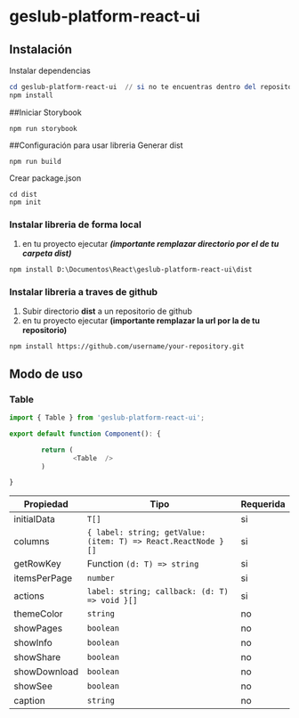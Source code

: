 # geslub-platform-react-ui

## Instalación

Instalar dependencias

```powershell
cd geslub-platform-react-ui  // si no te encuentras dentro del repositorio
npm install
```

##Iniciar Storybook

```
npm run storybook
```

##Configuración para usar libreria
Generar dist

```
npm run build
```

Crear package.json

```
cd dist
npm init
```

### Instalar libreria de forma local

1. en tu proyecto ejecutar **_(importante remplazar directorio por el de tu carpeta dist)_**

```
npm install D:\Documentos\React\geslub-platform-react-ui\dist
```

### Instalar libreria a traves de github

1. Subir directorio **dist** a un repositorio de github
2. en tu proyecto ejecutar **(importante remplazar la url por la de tu repositorio)**

```terminal
npm install https://github.com/username/your-repository.git
```

## Modo de uso

### Table

```Javascript
import { Table } from 'geslub-platform-react-ui';

export default function Component(): {

		return (
				<Table  />
		)

}
```

| Propiedad    | Tipo                                                                             | Requerida |
| ------------ | -------------------------------------------------------------------------------- | --------- |
| initialData  | `T[]`                                                                            | si        |
| columns      | `{ label: string; getValue: (item: T) => React.ReactNode }[]` | si        |
| getRowKey    | Function `(d: T) => string`                                                      | si        |
| itemsPerPage | `number`                                                                         | si        |
| actions      | `label: string; callback: (d: T) => void }[]`                                    | si        |
| themeColor   | `string`                                                                         | no        |
| showPages    | `boolean`                                                                        | no        |
| showInfo     | `boolean`                                                                        | no        |
| showShare    | `boolean`                                                                        | no        |
| showDownload | `boolean`                                                                        | no        |
| showSee      | `boolean`                                                                        | no        |
| caption      | `string`                                                                         | no        |
